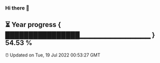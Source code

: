 ### Hi there 👋
⏳ Year progress { ████████████████▁▁▁▁▁▁▁▁▁▁▁▁▁▁ } 54.53 %
---
⏰ Updated on Tue, 19 Jul 2022 00:53:27 GMT

